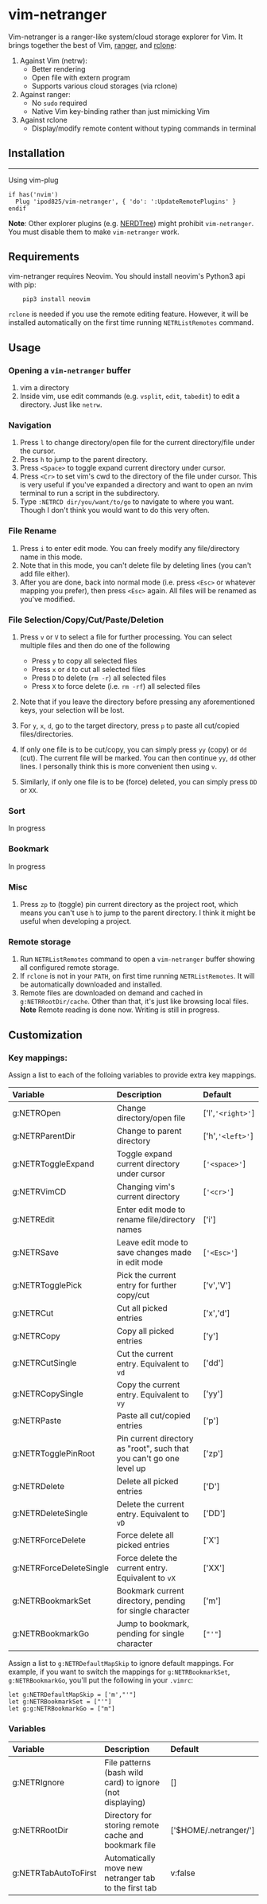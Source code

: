 vim-netranger
=============

Vim-netranger is a ranger-like system/cloud storage explorer for Vim. It brings together the best of Vim, [ranger](https://github.com/ranger/ranger), and [rclone](https://rclone.org/):

1. Against Vim (netrw):
    - Better rendering
    - Open file with extern program
    - Supports various cloud storages (via rclone)
2. Against ranger:
    - No `sudo` required
    - Native Vim key-binding rather than just mimicking Vim
3. Against rclone
    - Display/modify remote content without typing commands in terminal

## Installation
------------

Using vim-plug

```viml
if has('nvim')
  Plug 'ipod825/vim-netranger', { 'do': ':UpdateRemotePlugins' }
endif
```
__Note__: Other explorer plugins (e.g. [NERDTree](https://github.com/scrooloose/nerdtree)) might prohibit `vim-netranger`. You must disable them to make `vim-netranger` work.

## Requirements

vim-netranger requires Neovim. You should install neovim's Python3 api with pip:

```bash
    pip3 install neovim
```

`rclone` is needed if you use the remote editing feature. However, it will be installed automatically on the first time running `NETRListRemotes` command.


## Usage

### Opening a `vim-netranger` buffer
1. vim a directory
2. Inside vim, use edit commands (e.g. `vsplit`, `edit`, `tabedit`) to edit a directory. Just like `netrw`.

### Navigation
1. Press `l` to change directory/open file for the current directory/file under the cursor.
2. Press `h` to jump to the parent directory.
3. Press `<Space>` to toggle expand current directory under cursor.
4. Press `<Cr>` to set vim's cwd to the directory of the file under cursor. This is very useful if you've expanded a directory and want to open an nvim terminal to run a script in the subdirectory. 
5. Type `:NETRCD dir/you/want/to/go` to navigate to where you want. Though I don't think you would want to do this very often.

### File Rename
1. Press `i` to enter edit mode. You can freely modify any file/directory name in this mode.
2. Note that in this mode, you can't delete file by deleting lines (you can't add file either).
3. After you are done, back into normal mode (i.e. press `<Esc>` or whatever mapping you prefer), then press `<Esc>` again. All files will be renamed as you've modified.

### File Selection/Copy/Cut/Paste/Deletion
1. Press `v` or `V` to select a file for further processing. You can select multiple files and then do one of the following
    * Press `y` to copy all selected files
    * Press `x` or `d` to cut all selected files
    * Press `D` to delete (`rm -r`) all selected files
    * Press `X` to force delete (i.e. `rm -rf`) all selected files

2. Note that if you leave the directory before pressing any aforementioned keys, your selection will be lost.
3. For `y`, `x`, `d`, go to the target directory, press `p` to paste all cut/copied files/directories.
4. If only one file is to be cut/copy, you can simply press `yy` (copy) or `dd` (cut). The current file will be marked. You can then continue `yy`,  `dd` other lines. I personally think this is more convenient then using `v`.
5. Similarly, if only one file is to be (force) deleted, you can simply press `DD` or `XX`.


### Sort
In progress

### Bookmark
In progress

### Misc
1. Press `zp` to (toggle) pin current directory as the project root, which means you can't use `h` to jump to the parent directory. I think it might be useful when developing a project.

### Remote storage
1. Run `NETRListRemotes` command to open a `vim-netranger` buffer showing all configured remote storage.
2. If `rclone` is not in your `PATH`, on first time running `NETRListRemotes`. It will be automatically downloaded and installed.
3. Remote files are downloaded on demand and cached in `g:NETRRootDir/cache`. Other than that, it's just like browsing local files.
__Note__ Remote reading is done now. Writing is still in progress.

## Customization
### Key mappings:
Assign a list to each of the folloing variables to provide extra key mappings.

| Variable                | Description                                                          | Default           |
| :------------           | :--------------                                                      | :---------------- |
| g:NETROpen              | Change directory/open file                                           | ['l',`'<right>'`] |
| g:NETRParentDir         | Change to parent directory                                           | ['h',`'<left>'`]  |
| g:NETRToggleExpand      | Toggle expand current directory under cursor                         | [`'<space>'`]     |
| g:NETRVimCD             | Changing vim's current directory                                     | [`'<cr>'`]        |
| g:NETREdit              | Enter edit mode to rename file/directory names                       | ['i']             |
| g:NETRSave              | Leave edit mode to save changes made in edit mode                    | [`'<Esc>'`]       |
| g:NETRTogglePick        | Pick the current entry for further copy/cut                          | ['v','V']         |
| g:NETRCut               | Cut all picked entries                                               | ['x','d']         |
| g:NETRCopy              | Copy all picked entries                                              | ['y']             |
| g:NETRCutSingle         | Cut the current entry. Equivalent to `vd`                            | ['dd']            |
| g:NETRCopySingle        | Copy the current entry. Equivalent to `vy`                           | ['yy']            |
| g:NETRPaste             | Paste all cut/copied entries                                         | ['p']             |
| g:NETRTogglePinRoot     | Pin current directory as "root", such that you can't go one level up | ['zp']            |
| g:NETRDelete            | Delete all picked entries                                            | ['D']             |
| g:NETRDeleteSingle      | Delete the current entry. Equivalent to `vD`                         | ['DD']            |
| g:NETRForceDelete       | Force delete all picked entries                                      | ['X']             |
| g:NETRForceDeleteSingle | Force delete the current entry. Equivalent to `vX`                   | ['XX']            |
| g:NETRBookmarkSet       | Bookmark current directory, pending for single character             | ['m']             |
| g:NETRBookmarkGo        | Jump to bookmark, pending for single character                       | [`"'"`]           |

Assign a list to `g:NETRDefaultMapSkip` to ignore default mappings. For example, if you want to switch the mappings for `g:NETRBookmarkSet`, `g:NETRBookmarkGo`, you'll put the following in your `.vimrc`:
```vim
let g:NETRDefaultMapSkip = ['m',"'"]
let g:NETRBookmarkSet = ["'"]
let g:g:NETRBookmarkGo = ["m"]
```

### Variables
| Variable             | Description                                               | Default               |
| :------------        | :--------------                                           | :----------------     |
| g:NETRIgnore         | File patterns (bash wild card) to ignore (not displaying) | []                    |
| g:NETRRootDir        | Directory for storing remote cache and bookmark file      | ['$HOME/.netranger/'] |
| g:NETRTabAutoToFirst | Automatically move new netranger tab to the first tab     | v:false               |

